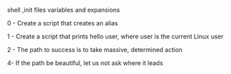 shell ,init files variables and expansions

0 - Create a script that creates an alias

1 - Create a script that prints hello user, where user is the current Linux user

2 -  The path to success is to take massive, determined action

4- If the path be beautiful, let us not ask where it leads
